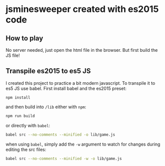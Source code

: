 # jsminesweeper created with es2015 code

## How to play
No server needed, just open the html file in the browser. But first build the JS file!

## Transpile es2015 to es5 JS
I created this project to practice a bit modern javascript. To transpile it to es5 JS use babel. First install babel and the es2015 preset:
```
npm install
```

and then build into `/lib` either with `npm`:

```bash
npm run build
```

or directly with `babel`:

```bash
babel src --no-comments --minified -o lib/game.js
```

when using `babel`, simply add the `-w` argument to watch for changes during editing the src files:
```bash
babel src --no-comments --minified -w -o lib/game.js
```
